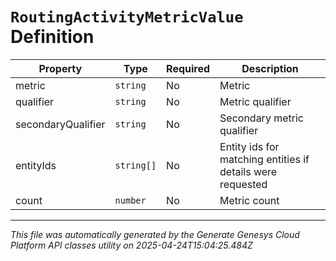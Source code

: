 # `RoutingActivityMetricValue` Definition

| Property | Type | Required | Description |
|----------|------|----------|-------------|
| metric | `string` | No | Metric |
| qualifier | `string` | No | Metric qualifier |
| secondaryQualifier | `string` | No | Secondary metric qualifier |
| entityIds | `string[]` | No | Entity ids for matching entities if details were requested |
| count | `number` | No | Metric count |

---

*This file was automatically generated by the Generate Genesys Cloud Platform API classes utility on 2025-04-24T15:04:25.484Z*